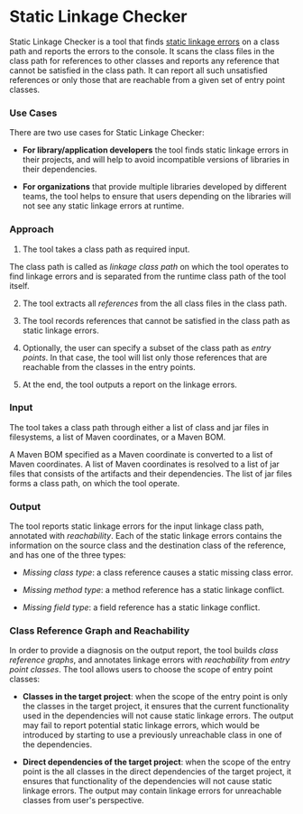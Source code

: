 # Static Linkage Checker

Static Linkage Checker is a tool that finds [static linkage errors](
../library-best-practices/glossary.md#types-of-conflicts-and-compatibility)
on a class path and reports the errors to the console.
It scans the class files in the class path for references to other classes and
reports any reference that cannot be satisfied in the class path.
It can report all such unsatisfied references or only those that are reachable from
a given set of entry point classes.

### Use Cases

There are two use cases for Static Linkage Checker:

- **For library/application developers** the tool finds static linkage
  errors in their projects, and will help to avoid incompatible versions of libraries
  in their dependencies.

-  **For organizations** that provide multiple libraries developed by different teams,
  the tool helps to ensure that users depending on the libraries will not see any
  static linkage errors at runtime.

### Approach

1. The tool takes a class path as required input.

  The class path is called as _linkage class path_ on which the tool operates
  to find linkage errors and is separated from the runtime class path of the tool itself.

2. The tool extracts all _references_ from the all class files in the class path.

3. The tool records references that cannot be satisfied in the class path as
  static linkage errors.
  
4. Optionally, the user can specify a subset of the class path as _entry points_.
  In that case, the tool will list only those references that are reachable
  from the classes in the entry points.

5. At the end, the tool outputs a report on the linkage errors.

### Input

The tool takes a class path through either a list of class and
jar files in filesystems, a list of Maven coordinates, or a Maven BOM.

A Maven BOM specified as a Maven coordinate is converted to a list of Maven coordinates.
A list of Maven coordinates is resolved to a list of jar files
that consists of the artifacts and their dependencies.
The list of jar files forms a class path, on which the tool operate.

### Output

The tool reports static linkage errors for the input linkage class path, annotated
with _reachability_. Each of the static linkage errors contains the information on the
source class and the destination class of the reference, and has one of the three types:

  - _Missing class type_: a class reference causes a static missing class error.

  - _Missing method type_: a method reference has a static linkage conflict.

  - _Missing field type_: a field reference has a static linkage conflict.
     
### Class Reference Graph and Reachability

In order to provide a diagnosis on the output report, the tool builds _class reference graphs_,
and annotates linkage errors with _reachability_ from _entry point classes_.
The tool allows users to choose the scope of entry point classes:

  - **Classes in the target project**: when the scope of the entry point is only the classes in the
    target project, it ensures that the current functionality used in the dependencies will not
    cause static linkage errors.
    The output may fail to report potential static linkage errors, which would be introduced
    by starting to use a previously unreachable class in one of the dependencies.

  - **Direct dependencies of the target project**: when the scope of the entry point is the all
    classes in the direct dependencies of the target project, it ensures that functionality of the
    dependencies will not cause static linkage errors. The output may contain linkage errors for
    unreachable classes from user's perspective.

